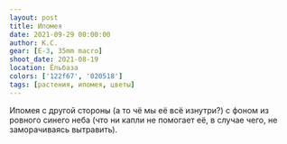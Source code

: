 ```yaml
---
layout: post
title: Ипомея
date: 2021-09-29 00:00:00
author: К.С.
gear: [E-3, 35mm macro]
shoot_date: 2021-08-19
location: Ёльбаза
colors: ['122f67', '020518']
tags: [растения, ипомея, цветы]
---
```

Ипомея с другой стороны (а то чё мы её всё изнутри?) с фоном из ровного синего неба (что ни капли не помогает её, в случае чего, не заморачиваясь вытравить).
